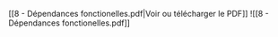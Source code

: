 ﻿[[8 - Dépendances fonctionelles.pdf|Voir ou télécharger le PDF]]
![[8 - Dépendances fonctionelles.pdf]]

